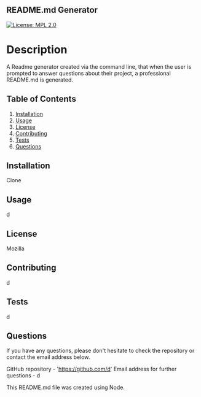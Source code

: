 ## README.md Generator

  [![License: MPL 2.0](https://img.shields.io/badge/License-MPL%202.0-brightgreen.svg)](https://opensource.org/licenses/MPL-2.0)

  # Description

  A Readme generator created via the command line, that when the user is prompted to answer questions about their project, a professional README.md is generated.

  ## Table of Contents

  1. [Installation](#installation)
  2. [Usage](#usage)
  3. [License](#license)
  4. [Contributing](#contributing)
  5. [Tests](#tests)
  6. [Questions](#questions)

  ## Installation

  Clone

  ## Usage

  d

  ## License

  Mozilla

  ## Contributing

  d

  ## Tests

  d

  ## Questions

  If you have any questions, please don't hesitate to check the repository or contact the email address below.

  GitHub repository - 'https://github.com/d'
  Email address for further questions - d
  
  
  This README.md file was created using Node.

